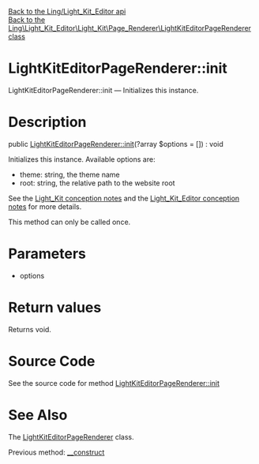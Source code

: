 [Back to the Ling/Light_Kit_Editor api](https://github.com/lingtalfi/Light_Kit_Editor/blob/master/doc/api/Ling/Light_Kit_Editor.md)<br>
[Back to the Ling\Light_Kit_Editor\Light_Kit\Page_Renderer\LightKitEditorPageRenderer class](https://github.com/lingtalfi/Light_Kit_Editor/blob/master/doc/api/Ling/Light_Kit_Editor/Light_Kit/Page_Renderer/LightKitEditorPageRenderer.md)


LightKitEditorPageRenderer::init
================



LightKitEditorPageRenderer::init — Initializes this instance.




Description
================


public [LightKitEditorPageRenderer::init](https://github.com/lingtalfi/Light_Kit_Editor/blob/master/doc/api/Ling/Light_Kit_Editor/Light_Kit/Page_Renderer/LightKitEditorPageRenderer/init.md)(?array $options = []) : void




Initializes this instance.
Available options are:
- theme: string, the theme name
- root: string, the relative path to the website root

See the [Light_Kit conception notes](https://github.com/lingtalfi/Light_Kit/blob/master/doc/pages/conception-notes.md) and
the [Light_Kit_Editor conception notes](https://github.com/lingtalfi/Light_Kit_Editor/blob/master/doc/pages/conception-notes.md) for more details.



This method can only be called once.




Parameters
================


- options

    


Return values
================

Returns void.








Source Code
===========
See the source code for method [LightKitEditorPageRenderer::init](https://github.com/lingtalfi/Light_Kit_Editor/blob/master/Light_Kit/Page_Renderer/LightKitEditorPageRenderer.php#L56-L79)


See Also
================

The [LightKitEditorPageRenderer](https://github.com/lingtalfi/Light_Kit_Editor/blob/master/doc/api/Ling/Light_Kit_Editor/Light_Kit/Page_Renderer/LightKitEditorPageRenderer.md) class.

Previous method: [__construct](https://github.com/lingtalfi/Light_Kit_Editor/blob/master/doc/api/Ling/Light_Kit_Editor/Light_Kit/Page_Renderer/LightKitEditorPageRenderer/__construct.md)<br>


